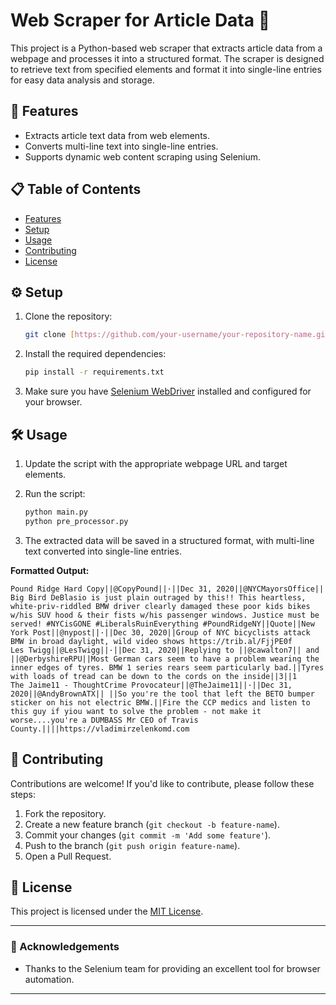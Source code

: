# Web Scraper for Article Data 📰

This project is a Python-based web scraper that extracts article data from a webpage and processes it into a structured format. The scraper is designed to retrieve text from specified elements and format it into single-line entries for easy data analysis and storage.

## 🚀 Features
- Extracts article text data from web elements.
- Converts multi-line text into single-line entries.
- Supports dynamic web content scraping using Selenium.

## 📋 Table of Contents
- [Features](#-features)
- [Setup](#-setup)
- [Usage](#-usage)
- [Contributing](#-contributing)
- [License](#-license)

## ⚙️ Setup

1. Clone the repository:
   ```bash
   git clone [https://github.com/your-username/your-repository-name.git](https://github.com/HarshAhalpara-001/Twitter_Data_Scrapping_without_API.git)
   ```

2. Install the required dependencies:
   ```bash
   pip install -r requirements.txt
   ```

3. Make sure you have [Selenium WebDriver](https://www.selenium.dev/documentation/getting_started/installing_browser_drivers/) installed and configured for your browser.

## 🛠️ Usage

1. Update the script with the appropriate webpage URL and target elements.

2. Run the script:
   ```bash
   python main.py
   python pre_processor.py
   ```

3. The extracted data will be saved in a structured format, with multi-line text converted into single-line entries.

**Formatted Output:**
```
Pound Ridge Hard Copy||@CopyPound||·||Dec 31, 2020||@NYCMayorsOffice|| Big Bird DeBlasio is just plain outraged by this!! This heartless, white-priv-riddled BMW driver clearly damaged these poor kids bikes w/his SUV hood & their fists w/his passenger windows. Justice must be served! #NYCisGONE #LiberalsRuinEverything #PoundRidgeNY||Quote||New York Post||@nypost||·||Dec 30, 2020||Group of NYC bicyclists attack BMW in broad daylight, wild video shows https://trib.al/FjjPE0f 
Les Twigg||@LesTwigg||·||Dec 31, 2020||Replying to ||@cawalton7|| and ||@DerbyshireRPU||Most German cars seem to have a problem wearing the inner edges of tyres. BMW 1 series rears seem particularly bad.||Tyres with loads of tread can be down to the cords on the inside||3||1 
The Jaime11 - ThoughtCrime Provocateur||@TheJaime11||·||Dec 31, 2020||@AndyBrownATX|| ||So you're the tool that left the BETO bumper sticker on his not electric BMW.||Fire the CCP medics and listen to this guy if yiou want to solve the problem - not make it worse....you're a DUMBASS Mr CEO of Travis County.||||https://vladimirzelenkomd.com
```

## 🤝 Contributing
Contributions are welcome! If you'd like to contribute, please follow these steps:
1. Fork the repository.
2. Create a new feature branch (`git checkout -b feature-name`).
3. Commit your changes (`git commit -m 'Add some feature'`).
4. Push to the branch (`git push origin feature-name`).
5. Open a Pull Request.

## 📜 License
This project is licensed under the [MIT License](LICENSE).

---

### 🎉 Acknowledgements
- Thanks to the Selenium team for providing an excellent tool for browser automation.

---

